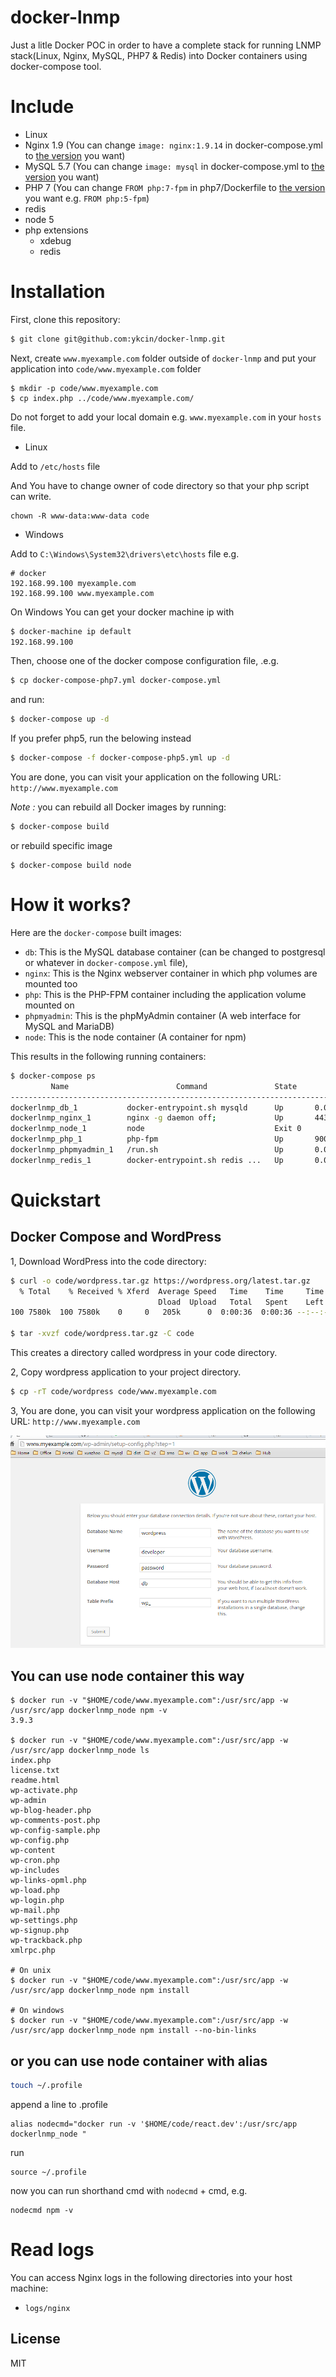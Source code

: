 docker-lnmp
==============

Just a litle Docker POC in order to have a complete stack for running LNMP stack(Linux, Nginx, MySQL, PHP7 & Redis) into Docker containers using docker-compose tool.


# Include

- Linux
- Nginx 1.9 (You can change <code>image: nginx:1.9.14</code> in docker-compose.yml to [the version](https://hub.docker.com/_/nginx/) you want)
- MySQL 5.7 (You can change <code>image: mysql</code> in docker-compose.yml to [the version](https://hub.docker.com/_/mysql/) you want)
- PHP 7 (You can change <code>FROM php:7-fpm</code> in php7/Dockerfile to [the version](https://hub.docker.com/_/php/) you want  e.g. <code>FROM php:5-fpm</code>)
- redis
- node 5
- php extensions
    - xdebug
    - redis

# Installation

First, clone this repository:

```bash
$ git clone git@github.com:ykcin/docker-lnmp.git
```

Next, create `www.myexample.com` folder outside of `docker-lnmp` and put your application into `code/www.myexample.com` folder

```
$ mkdir -p code/www.myexample.com
$ cp index.php ../code/www.myexample.com/
```

Do not forget to add your local domain e.g. `www.myexample.com` in your `hosts` file.

* Linux

Add to `/etc/hosts` file

And You have to change owner of code directory so that your php script can write.

```
chown -R www-data:www-data code
```

* Windows

Add to `C:\Windows\System32\drivers\etc\hosts` file e.g.

```
# docker
192.168.99.100 myexample.com
192.168.99.100 www.myexample.com
```

On Windows You can get your docker machine ip with

```bash
$ docker-machine ip default
192.168.99.100
```

Then, choose one of the docker compose configuration file, .e.g.
```bash
$ cp docker-compose-php7.yml docker-compose.yml
```

and run:

```bash
$ docker-compose up -d
```

If you prefer php5, run the belowing instead
```bash
$ docker-compose -f docker-compose-php5.yml up -d
```

You are done, you can visit your application on the following URL: `http://www.myexample.com`

_Note :_ you can rebuild all Docker images by running:

```bash
$ docker-compose build
```

or rebuild specific image

```
$ docker-compose build node
```

# How it works?

Here are the `docker-compose` built images:

* `db`: This is the MySQL database container (can be changed to postgresql or whatever in `docker-compose.yml` file),
* `nginx`: This is the Nginx webserver container in which php volumes are mounted too
* `php`: This is the PHP-FPM container including the application volume mounted on
* `phpmyadmin`: This is the phpMyAdmin container (A web interface for MySQL and MariaDB)
* `node`: This is the node container (A container for npm)

This results in the following running containers:

```bash
$ docker-compose ps
         Name                        Command               State                 Ports
----------------------------------------------------------------------------------------------------
dockerlnmp_db_1           docker-entrypoint.sh mysqld      Up       0.0.0.0:3306->3306/tcp
dockerlnmp_nginx_1        nginx -g daemon off;             Up       443/tcp, 0.0.0.0:80->80/tcp
dockerlnmp_node_1         node                             Exit 0
dockerlnmp_php_1          php-fpm                          Up       9000/tcp, 0.0.0.0:9001->9001/tcp
dockerlnmp_phpmyadmin_1   /run.sh                          Up       0.0.0.0:8080->80/tcp
dockerlnmp_redis_1        docker-entrypoint.sh redis ...   Up       0.0.0.0:6379->6379/tcp
```

# Quickstart

## Docker Compose and WordPress

1, Download WordPress into the code directory:

```bash
$ curl -o code/wordpress.tar.gz https://wordpress.org/latest.tar.gz
  % Total    % Received % Xferd  Average Speed   Time    Time     Time  Current
                                 Dload  Upload   Total   Spent    Left  Speed
100 7580k  100 7580k    0     0   205k      0  0:00:36  0:00:36 --:--:--  149k

$ tar -xvzf code/wordpress.tar.gz -C code
```

This creates a directory called wordpress in your code directory.

2, Copy wordpress application to your project directory.

```bash
$ cp -rT code/wordpress code/www.myexample.com
```

3, You are done, you can visit your wordpress application on the following URL: `http://www.myexample.com`

![Install wordpress](screenshot/20160522150407.png)


## You can use node container this way

```
$ docker run -v "$HOME/code/www.myexample.com":/usr/src/app -w /usr/src/app dockerlnmp_node npm -v
3.9.3

$ docker run -v "$HOME/code/www.myexample.com":/usr/src/app -w /usr/src/app dockerlnmp_node ls
index.php
license.txt
readme.html
wp-activate.php
wp-admin
wp-blog-header.php
wp-comments-post.php
wp-config-sample.php
wp-config.php
wp-content
wp-cron.php
wp-includes
wp-links-opml.php
wp-load.php
wp-login.php
wp-mail.php
wp-settings.php
wp-signup.php
wp-trackback.php
xmlrpc.php

# On unix
$ docker run -v "$HOME/code/www.myexample.com":/usr/src/app -w /usr/src/app dockerlnmp_node npm install

# On windows
$ docker run -v "$HOME/code/www.myexample.com":/usr/src/app -w /usr/src/app dockerlnmp_node npm install --no-bin-links
```

## or you can use node container with alias

```bash
touch ~/.profile
```

append a line to .profile
```
alias nodecmd="docker run -v '$HOME/code/react.dev':/usr/src/app dockerlnmp_node "
```

run
```
source ~/.profile
```

now you can run shorthand cmd with `nodecmd` + cmd, e.g.
```
nodecmd npm -v
```

# Read logs

You can access Nginx logs in the following directories into your host machine:

* `logs/nginx`

## License

MIT

